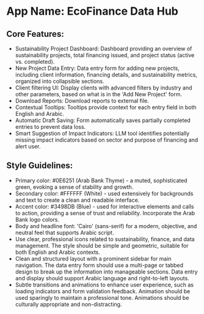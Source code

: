 # **App Name**: EcoFinance Data Hub

## Core Features:

- Sustainability Project Dashboard: Dashboard providing an overview of sustainability projects, total financing issued, and project status (active vs. completed).
- New Project Data Entry: Data entry form for adding new projects, including client information, financing details, and sustainability metrics, organized into collapsible sections.
- Client filtering UI: Display clients with advanced filters by industry and other parameters, based on what is in the 'Add New Project' form.
- Download Reports: Download reports to external file.
- Contextual Tooltips: Tooltips provide context for each entry field in both English and Arabic.
- Automatic Draft Saving: Form automatically saves partially completed entries to prevent data loss.
- Smart Suggestion of Impact Indicators: LLM tool identifies potentially missing impact indicators based on sector and purpose of financing and alert user.

## Style Guidelines:

- Primary color: #0E6251 (Arab Bank Thyme) - a muted, sophisticated green, evoking a sense of stability and growth.
- Secondary color: #FFFFFF (White) - used extensively for backgrounds and text to create a clean and readable interface.
- Accent color: #3498DB (Blue) - used for interactive elements and calls to action, providing a sense of trust and reliability. Incorporate the Arab Bank logo colors.
- Body and headline font: 'Cairo' (sans-serif) for a modern, objective, and neutral feel that supports Arabic script.
- Use clear, professional icons related to sustainability, finance, and data management. The style should be simple and geometric, suitable for both English and Arabic contexts.
- Clean and structured layout with a prominent sidebar for main navigation. The data entry form should use a multi-page or tabbed design to break up the information into manageable sections. Data entry and display should support Arabic language and right-to-left layouts.
- Subtle transitions and animations to enhance user experience, such as loading indicators and form validation feedback. Animation should be used sparingly to maintain a professional tone. Animations should be culturally appropriate and non-distracting.